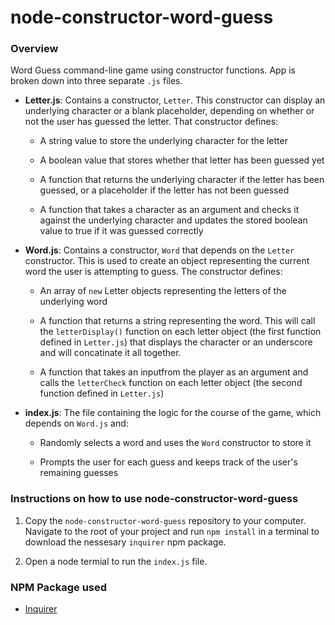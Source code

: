 # node-constructor-word-guess

### Overview

Word Guess command-line game using constructor functions.  App is broken down into three separate `.js` files.

* **Letter.js**: Contains a constructor, `Letter`. This constructor can display an underlying character or a blank placeholder, depending on whether or not the user has guessed the letter. That constructor defines:

  * A string value to store the underlying character for the letter

  * A boolean value that stores whether that letter has been guessed yet

  * A function that returns the underlying character if the letter has been guessed, or a placeholder if the letter has not been guessed

  * A function that takes a character as an argument and checks it against the underlying character and updates the stored boolean value to true if it was guessed correctly

* **Word.js**: Contains a constructor, `Word` that depends on the `Letter` constructor. This is used to create an object representing the current word the user is attempting to guess. The constructor defines:

  * An array of `new` Letter objects representing the letters of the underlying word

  * A function that returns a string representing the word. This will call the `letterDisplay()` function on each letter object (the first function defined in `Letter.js`) that displays the character or an underscore and will concatinate it all together.

  * A function that takes an inputfrom the player as an argument and calls the `letterCheck` function on each letter object (the second function defined in `Letter.js`)

* **index.js**: The file containing the logic for the course of the game, which depends on `Word.js` and:

  * Randomly selects a word and uses the `Word` constructor to store it

  * Prompts the user for each guess and keeps track of the user's remaining guesses

### Instructions on how to use node-constructor-word-guess

1. Copy the `node-constructor-word-guess` repository to your computer.  Navigate to the root of your project and run `npm install` in a terminal to download the nessesary `inquirer` npm package.  
   
2. Open a node termial to run the `index.js` file.
     
### NPM Package used

   * [Inquirer](https://www.npmjs.com/package/inquirer)
